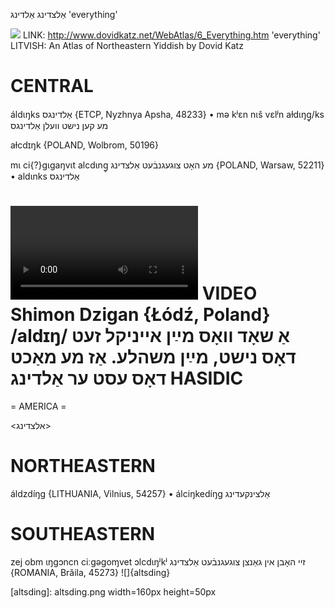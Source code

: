 אַלצדינג
אַלדינג
'everything'

![](https://ia802902.us.archive.org/9/items/Yiddish-Dialect-Maps/Katz6_everything_tn.jpg)
LINK: http://www.dovidkatz.net/WebAtlas/6_Everything.htm
'everything'
LITVISH: An Atlas of Northeastern Yiddish by Dovid Katz

CENTRAL
========

áldɩŋks אַלדינגס {ETCP, Nyzhnya Apsha, 48233}
	•	mə kʲɛn nɩš vɛlʲn aɫdɩŋg̥/ks מע קען נישט וועלן אַלדינגס

aɫcdɪŋk {POLAND, Wolbrom, 50196}

mɩ ci{?}gɩgaŋvɩt alcdɩng̥ מע האָט צוגעגנבֿעט אַלצדינג {POLAND, Warsaw, 52211}
	•	aldɩnks אַלדינגס

![](https://ia601508.us.archive.org/24/items/FilmLexicon/Dzigan-AShodVosMaynEyniklZetDosNishtMaynMoyshele-AzMeMakhtDosEstErAlding.mp4)
VIDEO Shimon Dzigan {Łódź, Poland}
/aldɪŋ/
אַ שאָד וואָס מײַן אייניקל זעט דאָס נישט, מײַן משהלע. אַז מע מאַכט דאָס עסט ער אַלדינג
HASIDIC
=======
= AMERICA = 

<אלצדינג>

NORTHEASTERN
==============

áldzdíŋg {LITHUANIA, Vilnius, 54257}
	•	álciŋkedíŋg אַלצינקעדינג

SOUTHEASTERN
==============

zej obm ɩŋgɔncn ciːgəgoɱvet ɔlcdɩŋʲkʲ זיי האָבן אין גאַנצן צוגעגנבֿעט אַלצדינג {ROMANIA, Brăila, 45273}
![]{altsding}


[altsding]: altsding.png width=160px height=50px